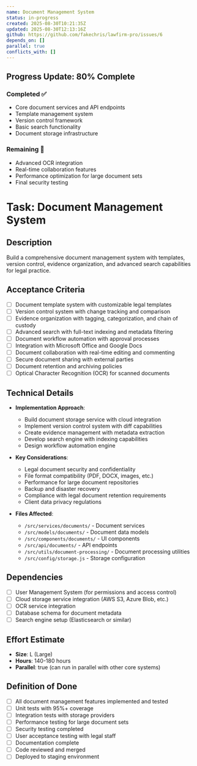 ```yaml
---
name: Document Management System
status: in-progress
created: 2025-08-30T10:21:35Z
updated: 2025-08-30T12:13:16Z
github: https://github.com/fakechris/lawfirm-pro/issues/6
depends_on: []
parallel: true
conflicts_with: []
---
```


## Progress Update: 80% Complete

### Completed ✅
- Core document services and API endpoints
- Template management system
- Version control framework
- Basic search functionality
- Document storage infrastructure

### Remaining 🔄
- Advanced OCR integration
- Real-time collaboration features
- Performance optimization for large document sets
- Final security testing

# Task: Document Management System

## Description
Build a comprehensive document management system with templates, version control, evidence organization, and advanced search capabilities for legal practice.

## Acceptance Criteria
- [ ] Document template system with customizable legal templates
- [ ] Version control system with change tracking and comparison
- [ ] Evidence organization with tagging, categorization, and chain of custody
- [ ] Advanced search with full-text indexing and metadata filtering
- [ ] Document workflow automation with approval processes
- [ ] Integration with Microsoft Office and Google Docs
- [ ] Document collaboration with real-time editing and commenting
- [ ] Secure document sharing with external parties
- [ ] Document retention and archiving policies
- [ ] Optical Character Recognition (OCR) for scanned documents

## Technical Details
- **Implementation Approach**:
  - Build document storage service with cloud integration
  - Implement version control system with diff capabilities
  - Create evidence management with metadata extraction
  - Develop search engine with indexing capabilities
  - Design workflow automation engine

- **Key Considerations**:
  - Legal document security and confidentiality
  - File format compatibility (PDF, DOCX, images, etc.)
  - Performance for large document repositories
  - Backup and disaster recovery
  - Compliance with legal document retention requirements
  - Client data privacy regulations

- **Files Affected**:
  - `/src/services/documents/` - Document services
  - `/src/models/documents/` - Document data models
  - `/src/components/documents/` - UI components
  - `/src/api/documents/` - API endpoints
  - `/src/utils/document-processing/` - Document processing utilities
  - `/src/config/storage.js` - Storage configuration

## Dependencies
- [ ] User Management System (for permissions and access control)
- [ ] Cloud storage service integration (AWS S3, Azure Blob, etc.)
- [ ] OCR service integration
- [ ] Database schema for document metadata
- [ ] Search engine setup (Elasticsearch or similar)

## Effort Estimate
- **Size**: L (Large)
- **Hours**: 140-180 hours
- **Parallel**: true (can run in parallel with other core systems)

## Definition of Done
- [ ] All document management features implemented and tested
- [ ] Unit tests with 95%+ coverage
- [ ] Integration tests with storage providers
- [ ] Performance testing for large document sets
- [ ] Security testing completed
- [ ] User acceptance testing with legal staff
- [ ] Documentation complete
- [ ] Code reviewed and merged
- [ ] Deployed to staging environment
